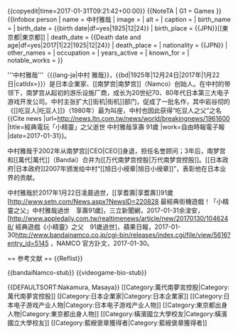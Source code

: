 {{copyedit|time=2017-01-31T09:21:42+00:00}}
{{NoteTA
| G1 = Games
}}
{{Infobox person
| name = 中村雅哉
| image =
| alt =
| caption =
| birth_name =
| birth_date = {{birth date|df=yes|1925|12|24}}
| birth_place = {{JPN}}[[東京都|東京都]]
| death_date = {{Death date and age|df=yes|2017|1|22|1925|12|24}}
| death_place =
| nationality = {{JPN}}
| other_names =
| occupation =
| years_active =
| known_for =
| notable_works =
}}

'''中村雅哉'''（{{lang-ja|中村 雅哉}}，{{bd|1925年|12月24日|2017年|1月22日|catIdx=}}）是日本企業家、[[南梦宫|南梦宫]]（Namco）创始人。在中村的带领下，南梦宫从起初的游乐设施厂商，成长为20世纪70、80年代日本第三大电子游戏开发公司。中村主张扩大[[街机|街机]]部门，促成了一批名作，其中岩谷彻的《[[吃豆人|吃豆人]]》（1980年）最为叫座，中村也因此获得“吃豆人之父”之名<ref name="ltn01">{{Cite news |url=http://news.ltn.com.tw/news/world/breakingnews/1961600 |title=經典電玩「小精靈」之父逝世 中村雅哉享壽 91歲 |work=自由時報電子報 |date=2017-01-31}}</ref>。

中村雅哉于2002年从南梦宫[[CEO|CEO]]身退，担任名誉顾问；3年后，南梦宫和[[萬代|萬代]]（Bandai）合并为[[万代南梦宫控股|万代南梦宫控股]]。[[日本政府|日本政府]]2007年颁发给中村“[[旭日小绶章|旭日小绶章]]”，表彰他在日本业界的贡献。

中村雅哉於2017年1月22日凌晨過世，[[享耆壽|享耆壽]]91歲<ref>[http://www.setn.com/News.aspx?NewsID=220828 最經典街機遊戲！「小精靈之父」中村雅哉過世　享壽91歲]，三立新聞網，2017-01-31</ref><ref>余浚安，[http://www.appledaily.com.tw/realtimenews/article/new/20170130/1046248/ 經典遊戲《小精靈》之父　91歲過世]，蘋果日報，2017-01-30</ref><ref>http://www.bandainamco.co.jp/cgi-bin/releases/index.cgi/file/view/5616?entry_id=5145 ，NAMCO 官方訃文，2017-01-30</ref>。

== 参考文献 ==
{{Reflist}}

{{bandaiNamco-stub}}
{{videogame-bio-stub}}

{{DEFAULTSORT:Nakamura, Masaya}}
[[Category:萬代南夢宮控股|Category:萬代南夢宮控股]]
[[Category:日本企業家|Category:日本企業家]]
[[Category:日本电子游戏产业人物|Category:日本电子游戏产业人物]]
[[Category:東京都出身人物|Category:東京都出身人物]]
[[Category:橫濱國立大學校友|Category:橫濱國立大學校友]]
[[Category:藍綬褒章獲得者|Category:藍綬褒章獲得者]]
